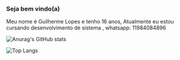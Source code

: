 ###  Seja bem vindo(a)
Meu nome é Guilherme Lopes e tenho 16 anos,
Atualmente eu estou cursando desenvolvimento de sistema ,
whatsapp: 11984084896

![Anurag's GitHub stats](https://github-readme-stats.vercel.app/api?username=anuraghazra&show_icons=true&theme=transparent) 

![Top Langs](https://github-readme-stats.vercel.app/api/top-langs/?username=guilopes46)



<!--
**guilopes46/guilopes46** is a ✨ _special_ ✨ repository because its `README.md` (this file) appears on your GitHub profile.

Here are some ideas to get you started  

- 🔭 I’m currently working on ...
- 🌱 I’m currently learning ...
- 👯 I’m looking to collaborate on ...
- 🤔 I’m looking for help with ...
- 💬 Ask me about ...
- 📫 How to reach me: ...
- 😄 Pronouns: ...
- ⚡ Fun fact: ...
-->
